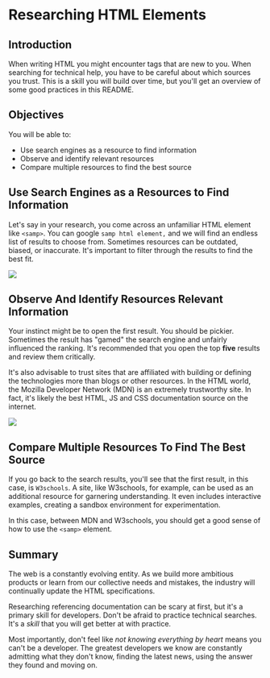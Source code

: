 
# Researching HTML Elements

## Introduction
When writing HTML you might encounter tags that are new to you. When searching for technical help, you have to be careful about which sources you trust. This is a skill you will build over time, but you'll get an overview of some good practices in this README.

## Objectives
You will be able to:
* Use search engines as a resource to find information
* Observe and identify relevant resources
* Compare multiple resources to find the best source

## Use Search Engines as a Resources to Find Information

Let's say in your research, you come across an unfamiliar HTML element like
`<samp>`. You can google `samp html element,` and we will find an endless list
of results to choose from. Sometimes resources can be outdated, biased, or
inaccurate. It's important to filter through the results to find the best fit.

![](https://curriculum-content.s3.amazonaws.com/web-development/html-element-search.png)

## Observe And Identify Resources Relevant Information

Your instinct might be to open the first result. You should be pickier.
Sometimes the result has "gamed" the search engine and unfairly influenced the ranking.
It's recommended that you open the top **five** results and review them critically.

It's also advisable to trust sites that are affiliated with building or
defining the technologies more than blogs or other resources. In the HTML
world, the Mozilla Developer Network (MDN) is an extremely trustworthy site.
In fact, it's likely the best HTML, JS and CSS documentation source on the
internet.

![](https://curriculum-content.s3.amazonaws.com/web-development/samp-mdn-page.png)

## Compare Multiple Resources To Find The Best Source

If you go back to the search results, you'll see that the first result, in this
case, is `W3schools`. A site, like W3schools, for example, can be used as an
additional resource for garnering understanding. It even includes interactive
examples, creating a sandbox environment for experimentation.

In this case, between MDN and W3schools, you should get a good sense of how to
use the `<samp>` element.

## Summary

The web is a constantly evolving entity. As we build more ambitious products or
learn from our collective needs and mistakes, the industry will continually
update the HTML specifications.

Researching referencing documentation
can be scary at first, but it's a primary skill for developers. Don't be afraid to
practice technical searches. It's a _skill_ that you will get better at with practice.

Most importantly, don't feel like _not knowing everything by heart_ means you can't
be a developer. The greatest developers we know are constantly admitting what they
don't know, finding the latest news, using the answer they found and moving on.
